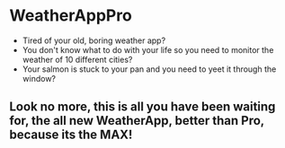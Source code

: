 # WeatherAppPro

- Tired of your old, boring weather app?
- You don't know what to do with your life so you need to monitor the weather of 10 different cities?
- Your salmon is stuck to your pan and you need to yeet it through the window?

## Look no more, this is all you have been waiting for, the all new WeatherApp, better than Pro, because its the MAX!

